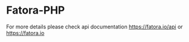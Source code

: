 # Fatora-PHP
For more details please check api documentation https://fatora.io/api or https://fatora.io

